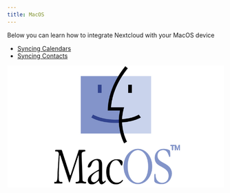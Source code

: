 ```yaml
---
title: MacOS
---
```


Below you can learn how to integrate Nextcloud with your MacOS device
- [Syncing Calendars](calendar-syncing)
- [Syncing Contacts](contact-syncing)

![](macos.jpg)
